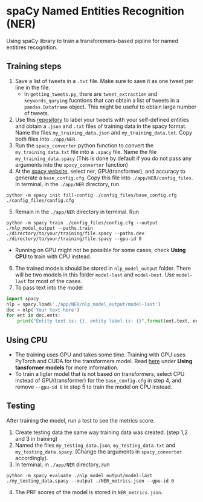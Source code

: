 # spaCy Named Entities Recognition (NER)
Using spaCy library to train a transforemers-based pipline for named entitires recognition.

## Training steps
1. Save a list of tweets in a `.txt` file. Make sure to save it as one tweet per line in the file.
    * In `getting_tweets.py`, there are `tweet_extraction` and `keywords_qurying` fucntions that can obtain a list of tweets in a `pandas.Dataframe` object. This might be useful to obtain large number of tweets.
2. Use this [repository](https://github.com/ManivannanMurugavel/spacy-ner-annotator) to label your tweets with your self-defined entities and obtain a `.json` and `.txt` files of training data in the spacy format. Name the files `my_training_data.json` and `my_training_data.txt`. Copy both files into `./app/NER`. 
3. Run the `spacy_converter` python function to convert the `my_training_data.txt` file into a `.spacy` file. Name the file `my_training_data.spacy` (This is done by default if you do not pass any arguments into the `spacy_converter` function)
4. At the [spacy website](https://spacy.io/usage/training), select ner, GPU(transformer), and accuracy to generate a `base_config.cfg`. Copy this file into `./app/NER/config_files`. In terminal, in the `./app/NER` directory, run 
```
python -m spacy init fill-config ./config_files/base_config.cfg ./config_files/config.cfg
```
5. Remain in the `./app/NER` directory in terminal. Run
```
python -m spacy train ./config_files/config.cfg --output ./nlp_model_output --paths.train ./directory/to/your/training/file.spacy --paths.dev ./directory/to/your/training/file.spacy --gpu-id 0
```
* Running on GPU might not be possible for some cases, check **Using CPU** to train with CPU instead.
6. The trained models should be stored in `nlp_model_output` folder. There will be two models in this folder `model-last` and `model-best`. Use `model-last` for most of the cases.
7. To pass text into the model
```python
import spacy
nlp = spacy.load('./app/NER/nlp_model_output/model-last')
doc = nlp('Your text here')
for ent in doc.ents:
    print("Entity text is: {}, entity label is: {}".format(ent.text, ent.label_))
```
## Using CPU
* The training uses GPU and takes some time. Training with GPU uses PyTorch and CUDA for the transformers model. Read [here](https://spacy.io/usage/embeddings-transformers) under **Using tansformer models** for more information. 
* To train a ligter model that is not based on transformers, select CPU instead of GPU(transformer) for the `base_config.cfg` in step 4, and remove `--gpu-id 0` in step 5 to train the model on CPU instead. 

## Testing
After training the model, run a test to see the metrics score.
1. Create testing data the same way training data was created. (step 1,2 and 3 in training)
2. Named the files `my_testing_data.json`, `my_testing_data.txt` and `my_testing_data.spacy`. (Change the arguments in `spacy_converter` accordingly).
3. In terminal, in `./app/NER` directory, run
```
python -m spacy evaluate ./nlp_model_output/model-last ./my_testing_data.spacy --output ./NER_metrics.json --gpu-id 0
```
4. The PRF scores of the model is stored in `NER_metrics.json`.